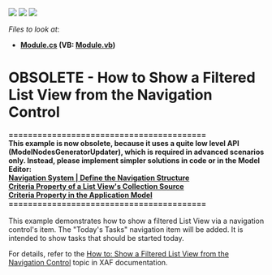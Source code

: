 <!-- default badges list -->
![](https://img.shields.io/endpoint?url=https://codecentral.devexpress.com/api/v1/VersionRange/134576487/13.2.5%2B)
[![](https://img.shields.io/badge/Open_in_DevExpress_Support_Center-FF7200?style=flat-square&logo=DevExpress&logoColor=white)](https://supportcenter.devexpress.com/ticket/details/E247)
[![](https://img.shields.io/badge/📖_How_to_use_DevExpress_Examples-e9f6fc?style=flat-square)](https://docs.devexpress.com/GeneralInformation/403183)
<!-- default badges end -->
<!-- default file list -->
*Files to look at*:

* **[Module.cs](./CS/FilteredListViewNavigationControl.Module/Module.cs) (VB: [Module.vb](./VB/FilteredListViewNavigationControl.Module/Module.vb))**
<!-- default file list end -->
# OBSOLETE - How to Show a Filtered List View from the Navigation Control


<p><strong>=========================================</strong><br><strong>This example is now obsolete, because it uses a quite low level API (ModelNodesGeneratorUpdater), which is required in advanced scenarios only. Instead, please implement simpler solutions in code or in the Model Editor:</strong><br><strong><a href="https://documentation.devexpress.com/eXpressAppFramework/CustomDocument113198.aspx">Navigation System | Define the Navigation Structure</a><a href="https://documentation.devexpress.com/eXpressAppFramework/CustomDocument112988.aspx"> <br>Criteria Property of a List View's Collection Source</a></strong><br><strong><a href="https://documentation.devexpress.com/eXpressAppFramework/CustomDocument112990.aspx">Criteria Property in the Application Model</a> </strong><br><strong>=========================================</strong><br><br>This example demonstrates how to show a filtered List View via a navigation control's item. The "Today's Tasks" navigation item will be added. It is intended to show tasks that should be started today.</p>
<p>For details, refer to the <a href="http://documentation.devexpress.com/#Xaf/CustomDocument2918">How to: Show a Filtered List View from the Navigation Control</a> topic in XAF documentation.</p>

<br/>


